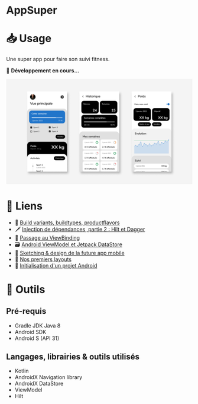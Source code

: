 # AppSuper

# 📥 Usage

Une super app pour faire son suivi fitness.

:construction_worker: **Développement en cours…**

![./doc/screenshots.png](./doc/screenshots.png)

# 🔗 Liens
 * 🧟 [Build variants, buildtypes, productflavors](https://www.youtube.com/watch?v=OqdVrESAlx4)
 * 🗡️ [Injection de dépendances, partie 2 : Hilt et Dagger](https://youtu.be/lXbiQgnjiB0)
 * 📏 [Passage au ViewBinding](https://youtu.be/SDmrcuv6Dzg)
 * 🗃️ [Android ViewModel et Jetpack DataStore](https://youtu.be/3qo6iG2xaas)
 * 🎨 [Sketching & design de la future app mobile](https://youtu.be/rKivZ_22D8I)
 * 📏 [Nos premiers layouts](https://youtu.be/hghjTla7AcY)
 * 🌱 [Initialisation d'un projet Android](https://youtu.be/PYJCHY0zfm8)

# 🧰 Outils

## Pré-requis

* Gradle JDK Java 8
* Android SDK
* Android S (API 31)

## Langages, librairies & outils utilisés

* Kotlin
* AndroidX Navigation library
* AndroidX DataStore
* ViewModel
* Hilt
